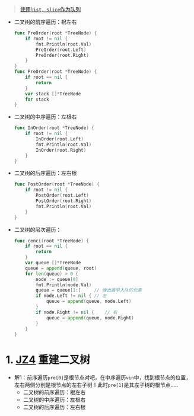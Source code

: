 > [使用`list, slice`作为队列](https://blog.wolfogre.com/posts/slice-queue-vs-list-queue/)

* 二叉树的前序遍历：根左右

  ```go
  func PreOrder(root *TreeNode) {
      if root != nil {
          fmt.Println(root.Val)
          PreOrder(root.Left)
          PreOrder(root.Right)
      }
  }
  func PreOrder(root *TreeNode) {
      if root == nil {
          return
      }
      var stack []*TreeNode
      for stack 
  }
  ```

* 二叉树的中序遍历：左根右

  ```go
  func InOrder(root *TreeNode) {
      if root != nil {
          InOrder(root.Left)
          fmt.Println(root.Val)
          InOrder(root.Right)
      }
  }
  ```

* 二叉树的后序遍历：左右根

  ```go
  func PostOrder(root *TreeNode) {
      if root != nil {
          PostOrder(root.Left)
          PostOrder(root.Right)
          fmt.Println(root.Val)
      }
  }
  ```

  

* 二叉树的层次遍历：

  ```go
  func cenci(root *TreeNode) {
      if root == nil {
          return
      }
      var queue []*TreeNode
      queue = append(queue, root)
      for len(queue) > 0 {
          node := queue[0]
          fmt.Println(node.Val)
          queue = queue[1:]		// 弹出最早入队的元素
          if node.Left != nil {	// 左
              queue = append(queue, node.Left)
          }
          if node.Right != nil {	// 右
              queue = append(queue, node.Right)
          }
      }
  }
  ```

  

# 1. [JZ4](https://www.nowcoder.com/practice/8a19cbe657394eeaac2f6ea9b0f6fcf6) 重建二叉树

* 解1：前序遍历`pre[0]`是根节点对吧，在中序遍历`vin`中，找到根节点的位置，左右两侧分别是根节点的左右子树！此时`pre[1]`是其左子树的根节点.....
  * 二叉树的前序遍历：根左右
  * 二叉树的中序遍历：左根右
  * 二叉树的后序遍历：左右根

```go

```


